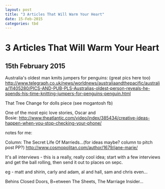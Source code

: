```yaml
---
layout: post
title: "3 Articles That Will Warm Your Heart"
date: 15-Feb-2015
categories: tbd
---
```


# 3 Articles That Will Warm Your Heart

## 15th February 2015

Australia's oldest man kmits jumpers for penguins: (great pics here too) http://www.telegraph.co.uk/news/worldnews/australiaandthepacific/australia/11405280/PICS-AND-PUB-PLS-Australias-oldest-person-reveals-he-spends-his-time-knitting-jumpers-for-penguins-penguin.html

That Tree Change for dolls piece (see mogantosh fb)

 

One of the most epic love stories,  Oscar and Bosie: http://www.theatlantic.com/video/index/385434/creative-ideas-happen-when-you-stop-checking-your-phone/

 

notes for me:

Column: The Secret Life Of Marrieds...(for ideas maybe? column to pitch post PP?) http://www.cosmopolitan.com/author/1679/jane-marie/

It's all interviews - this is a really, really cool idea; start with a few interviews and get the ball rolling, then send it out to places on sepc.

 

eg - matt and shirin, carly and adam, al and hall, sam and chris even...

 

Behins Closed Doors, B=etween The Sheets, The Marriage Insider...
